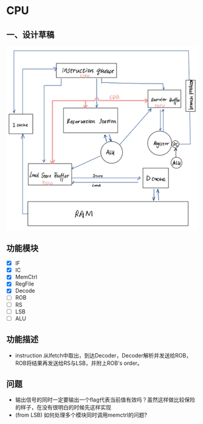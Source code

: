 # CPU

## 一、设计草稿
![assign](https://github.com/Jianglai-0023/CPU_Azure/blob/main/README.assets/IMG_1669.jpg)
## 功能模块
-[x] IF
-[x] IC
-[x] MemCtrl
-[x] RegFile
-[x] Decode
-[ ] ROB
-[ ] RS
-[ ] LSB
-[ ] ALU
## 功能描述
* instruction 从Ifetch中取出，到达Decoder，Decoder解析并发送给ROB，ROB将结果再发送给RS与LSB，并附上ROB's order。
## 问题
* 输出信号的同时一定要输出一个flag代表当前值有效吗？虽然这样做比较保险的样子，在没有很明白的时候先这样实现
* (from LSB) 如何处理多个模块同时调用memctrl的问题?